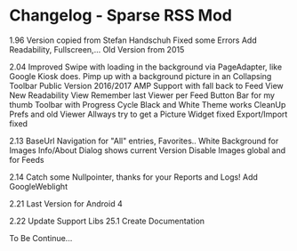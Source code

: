 Changelog - Sparse RSS Mod
==============================

1.96
Version copied from Stefan Handschuh
Fixed some Errors
Add Readability, Fullscreen,...
Old Version from 2015

2.04
Improved Swipe with loading in the background via PageAdapter, like Google Kiosk does.
Pimp up with a background picture in an Collapsing Toolbar
Public Version 2016/2017
AMP Support with fall back to Feed View
New Readability View
Remember last Viewer per Feed
Button Bar for my thumb
Toolbar with Progress Cycle
Black and White Theme works
CleanUp Prefs and old Viewer
Allways try to get a Picture
Widget fixed
Export/Import fixed


2.13
BaseUrl
Navigation for "All" entries, Favorites..
White Background for Images
Info/About Dialog shows current Version
Disable Images global and for Feeds

2.14 
Catch some Nullpointer, thanks for your Reports and Logs!
Add GoogleWeblight	

2.21
Last Version for Android 4

2.22
Update Support Libs 25.1
Create Documentation

  
To Be Continue...


